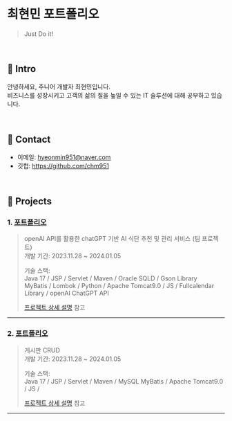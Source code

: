 # 최현민 포트폴리오
>Just Do it!
</br>

## :pushpin: Intro
안녕하세요, 주니어 개발자 최현민입니다. </br>
비즈니스를 성장시키고 고객의 삶의 질을 높일 수 있는 IT 솔루션에 대해 공부하고 있습니다.

</br>

## :pushpin: Contact
- 이메일: hyeonmin951@naver.com
- 깃헙: https://github.com/chm951

</br>

## :pushpin: Projects
### 1. [포트폴리오](https://github.com/SMHRD-2021-KDT-AI-16/energizoRePo) </br>
>openAI API를 활용한 chatGPT 기반 AI 식단 추천 및 관리 서비스 (팀 프로젝트)  
>개발 기간: 2023.11.28 ~ 2024.01.05  
>  
>기술 스택:  
>Java 17 / JSP / Servlet / Maven / Oracle SQLD / Gson Library  
>MyBatis / Lombok / Python / Apache Tomcat9.0 / JS / Fullcalendar Library / openAI ChatGPT API
>  
>[프로젝트 상세 설명](https://github.com/SMHRD-2021-KDT-AI-16/energizoRePo) 참고

---

### 2. [포트폴리오](https://github.com/chm951/board)
>게시판 CRUD </br>
>개발 기간: 2023.11.28 ~ 2024.01.05  
>  
>기술 스택:  
>Java 17 / JSP / Servlet / Maven / MySQL
>MyBatis / Apache Tomcat9.0 / JS /
>  
>[프로젝트 상세 설명](https://github.com/chm951/board) 참고

---



